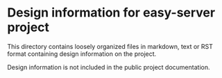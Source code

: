 Design information for easy-server project
==========================================

This directory contains loosely organized files in markdown, text or RST format
containing design information on the project.

Design information is not included in the public project documentation.

